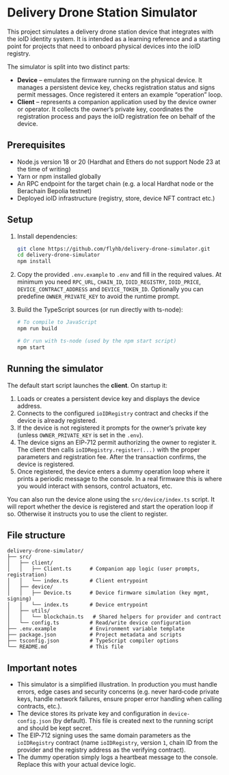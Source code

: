 # Delivery Drone Station Simulator

This project simulates a delivery drone station device that integrates with the ioID identity system.  It is intended as a learning reference and a starting point for projects that need to onboard physical devices into the ioID registry.

The simulator is split into two distinct parts:

* **Device** – emulates the firmware running on the physical device.  It manages a persistent device key, checks registration status and signs permit messages.  Once registered it enters an example “operation” loop.
* **Client** – represents a companion application used by the device owner or operator.  It collects the owner’s private key, coordinates the registration process and pays the ioID registration fee on behalf of the device.

## Prerequisites

* Node.js version 18 or 20 (Hardhat and Ethers do not support Node 23 at the time of writing)
* Yarn or npm installed globally
* An RPC endpoint for the target chain (e.g. a local Hardhat node or the Berachain Bepolia testnet)
* Deployed ioID infrastructure (registry, store, device NFT contract etc.)

## Setup

1. Install dependencies:

   ```bash
   git clone https://github.com/flyhb/delivery-drone-simulator.git
   cd delivery-drone-simulator
   npm install
   ```

2. Copy the provided `.env.example` to `.env` and fill in the required values.  At minimum you need `RPC_URL`, `CHAIN_ID`, `IOID_REGISTRY`, `IOID_PRICE`, `DEVICE_CONTRACT_ADDRESS` and `DEVICE_TOKEN_ID`.  Optionally you can predefine `OWNER_PRIVATE_KEY` to avoid the runtime prompt.

3. Build the TypeScript sources (or run directly with ts-node):

   ```bash
   # To compile to JavaScript
   npm run build

   # Or run with ts-node (used by the npm start script)
   npm start
   ```

## Running the simulator

The default start script launches the **client**.  On startup it:

1. Loads or creates a persistent device key and displays the device address.
2. Connects to the configured `ioIDRegistry` contract and checks if the device is already registered.
3. If the device is not registered it prompts for the owner’s private key (unless `OWNER_PRIVATE_KEY` is set in the `.env`).
4. The device signs an EIP‑712 permit authorizing the owner to register it.  The client then calls `ioIDRegistry.register(...)` with the proper parameters and registration fee.  After the transaction confirms, the device is registered.
5. Once registered, the device enters a dummy operation loop where it prints a periodic message to the console.  In a real firmware this is where you would interact with sensors, control actuators, etc.

You can also run the device alone using the `src/device/index.ts` script.  It will report whether the device is registered and start the operation loop if so.  Otherwise it instructs you to use the client to register.

## File structure

```
delivery-drone-simulator/
├── src/
│   ├── client/
│   │   ├── Client.ts      # Companion app logic (user prompts, registration)
│   │   └── index.ts       # Client entrypoint
│   ├── device/
│   │   ├── Device.ts      # Device firmware simulation (key mgmt, signing)
│   │   └── index.ts       # Device entrypoint
│   ├── utils/
│   │   └── blockchain.ts   # Shared helpers for provider and contract
│   └── config.ts          # Read/write device configuration
├── .env.example           # Environment variable template
├── package.json           # Project metadata and scripts
├── tsconfig.json          # TypeScript compiler options
└── README.md              # This file
```

## Important notes

* This simulator is a simplified illustration.  In production you must handle errors, edge cases and security concerns (e.g. never hard‑code private keys, handle network failures, ensure proper error handling when calling contracts, etc.).
* The device stores its private key and configuration in `device-config.json` (by default).  This file is created next to the running script and should be kept secret.
* The EIP‑712 signing uses the same domain parameters as the `ioIDRegistry` contract (name `ioIDRegistry`, version `1`, chain ID from the provider and the registry address as the verifying contract).
* The dummy operation simply logs a heartbeat message to the console.  Replace this with your actual device logic.
